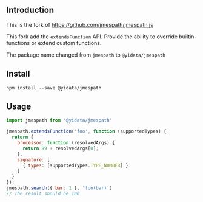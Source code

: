 ## Introduction
This is the fork of https://github.com/jmespath/jmespath.js

This fork add the `extendsFunction` API. Provide the ability to override builtin-functions or extend custom functions.

The package name changed from `jmespath` to `@yidata/jmespath`

## Install

`npm install --save @yidata/jmespath`

## Usage

```js
import jmespath from '@yidata/jmespath'

jmespath.extendsFunction('foo', function (supportedTypes) {
  return {
    processor: function (resolvedArgs) {
      return 99 + resolvedArgs[0];
    },
    signature: [
      { types: [supportedTypes.TYPE_NUMBER] }
    ]
  }
});
jmespath.search({ bar: 1 }, 'foo(bar)')
// The result should be 100
```
